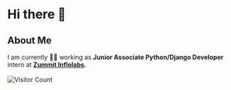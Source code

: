 # Hi there 👋 
## About Me
  
I am currently :man_technologist:  working as <b>Junior Associate Python/Django Developer </b> intern at <b> [Zummit Inflolabs](https://www.zummitlabs.com/).</b> <br><br>
![Visitor Count](https://profile-counter.glitch.me/{Rohitc2001}/count.svg)
<!--
**Rohitc2001/Rohitc2001** is a ✨ _special_ ✨ repository because its `README.md` (this file) appears on your GitHub profile.

Here are some ideas to get you started:

- 🔭 I’m currently working on ...
- 🌱 I’m currently learning ...
- 👯 I’m looking to collaborate on ...
- 🤔 I’m looking for help with ...
- 💬 Ask me about ...
- 📫 How to reach me: ...
- 😄 Pronouns: ...
- ⚡ Fun fact: ...
-->
